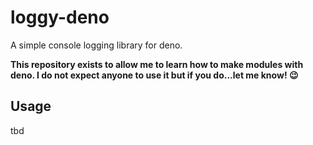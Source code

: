 # loggy-deno

A simple console logging library for deno.

**This repository exists to allow me to learn how to make modules with deno. I
do not expect anyone to use it but if you do...let me know! 😉**

## Usage

tbd